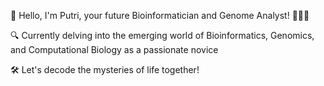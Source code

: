 👋 Hello, I'm Putri, your future Bioinformatician and Genome Analyst! 👩‍💻🧬

🔍 Currently delving into the emerging world of Bioinformatics, Genomics, and Computational Biology as a passionate novice

🛠️ Let's decode the mysteries of life together!
<!---
putriimnida/putriimnida is a ✨ special ✨ repository because its `README.md` (this file) appears on your GitHub profile.
You can click the Preview link to take a look at your changes.
--->

